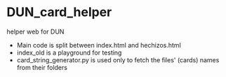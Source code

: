 # DUN_card_helper
helper web for DUN
- Main code is split between index.html and hechizos.html
- index_old is a playground for testing
- card_string_generator.py is used only to fetch the files' (cards) names from their folders
